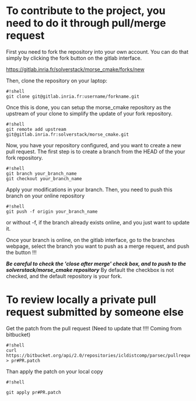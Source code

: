 # To contribute to the project, you need to do it through pull/merge request

First you need to fork the repository into your own account. You can do that simply by clicking the fork button on the gitlab interface.

https://gitlab.inria.fr/solverstack/morse_cmake/forks/new

Then, clone the repository on your laptop:
```
#!shell
git clone git@gitlab.inria.fr:username/forkname.git
```

Once this is done, you can setup the morse_cmake repository as the upstream of your clone to simplify the update of your fork repository.
```
#!shell
git remote add upstream git@gitlab.inria.fr:solverstack/morse_cmake.git
```

Now, you have your repository configured, and you want to create a new pull request. The first step is to create a branch from the HEAD of the your fork repository.
```
#!shell
git branch your_branch_name
git checkout your_branch_name
```

Apply your modifications in your branch. Then, you need to push this branch on your online repository
```
#!shell
git push -f origin your_branch_name
```

or without -f, if the branch already exists online, and you just want to update it.

Once your branch is online, on the gitlab interface, go to the branches webpage, select the branch you want to push as a merge request, and push the button !!!

***Be careful to check the 'close after merge' check box, and to push to the solverstack/morse_cmake repository*** By default the checkbox is not checked, and the default repository is your fork.


# To review locally a private pull request submitted by someone else

Get the patch from the pull request (Need to update that !!!! Coming from bitbucket)
```
#!shell
curl https://bitbucket.org/api/2.0/repositories/icldistcomp/parsec/pullrequests/#PR/patch > pr#PR.patch
```

Than apply the patch on your local copy

```
#!shell

git apply pr#PR.patch
```
